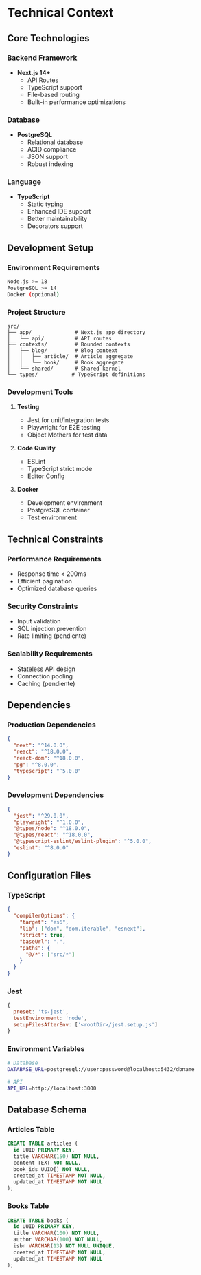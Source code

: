# Technical Context

## Core Technologies

### Backend Framework
- **Next.js 14+**
  - API Routes
  - TypeScript support
  - File-based routing
  - Built-in performance optimizations

### Database
- **PostgreSQL**
  - Relational database
  - ACID compliance
  - JSON support
  - Robust indexing

### Language
- **TypeScript**
  - Static typing
  - Enhanced IDE support
  - Better maintainability
  - Decorators support

## Development Setup

### Environment Requirements
```bash
Node.js >= 18
PostgreSQL >= 14
Docker (opcional)
```

### Project Structure
```
src/
├── app/              # Next.js app directory
│   └── api/          # API routes
├── contexts/         # Bounded contexts
│   ├── blog/         # Blog context
│   │   ├── article/  # Article aggregate
│   │   └── book/     # Book aggregate
│   └── shared/       # Shared kernel
└── types/           # TypeScript definitions
```

### Development Tools
1. **Testing**
   - Jest for unit/integration tests
   - Playwright for E2E testing
   - Object Mothers for test data

2. **Code Quality**
   - ESLint
   - TypeScript strict mode
   - Editor Config

3. **Docker**
   - Development environment
   - PostgreSQL container
   - Test environment

## Technical Constraints

### Performance Requirements
- Response time < 200ms
- Efficient pagination
- Optimized database queries

### Security Constraints
- Input validation
- SQL injection prevention
- Rate limiting (pendiente)

### Scalability Requirements
- Stateless API design
- Connection pooling
- Caching (pendiente)

## Dependencies

### Production Dependencies
```json
{
  "next": "^14.0.0",
  "react": "^18.0.0",
  "react-dom": "^18.0.0",
  "pg": "^8.0.0",
  "typescript": "^5.0.0"
}
```

### Development Dependencies
```json
{
  "jest": "^29.0.0",
  "playwright": "^1.0.0",
  "@types/node": "^18.0.0",
  "@types/react": "^18.0.0",
  "@typescript-eslint/eslint-plugin": "^5.0.0",
  "eslint": "^8.0.0"
}
```

## Configuration Files

### TypeScript
```json
{
  "compilerOptions": {
    "target": "es6",
    "lib": ["dom", "dom.iterable", "esnext"],
    "strict": true,
    "baseUrl": ".",
    "paths": {
      "@/*": ["src/*"]
    }
  }
}
```

### Jest
```javascript
{
  preset: 'ts-jest',
  testEnvironment: 'node',
  setupFilesAfterEnv: ['<rootDir>/jest.setup.js']
}
```

### Environment Variables
```bash
# Database
DATABASE_URL=postgresql://user:password@localhost:5432/dbname

# API
API_URL=http://localhost:3000
```

## Database Schema

### Articles Table
```sql
CREATE TABLE articles (
  id UUID PRIMARY KEY,
  title VARCHAR(150) NOT NULL,
  content TEXT NOT NULL,
  book_ids UUID[] NOT NULL,
  created_at TIMESTAMP NOT NULL,
  updated_at TIMESTAMP NOT NULL
);
```

### Books Table
```sql
CREATE TABLE books (
  id UUID PRIMARY KEY,
  title VARCHAR(100) NOT NULL,
  author VARCHAR(100) NOT NULL,
  isbn VARCHAR(13) NOT NULL UNIQUE,
  created_at TIMESTAMP NOT NULL,
  updated_at TIMESTAMP NOT NULL
);
